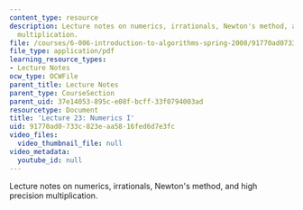 ```yaml
---
content_type: resource
description: Lecture notes on numerics, irrationals, Newton's method, and high precision
  multiplication.
file: /courses/6-006-introduction-to-algorithms-spring-2008/91770ad0733c823eaa5816fed6d7e3fc_lec23.pdf
file_type: application/pdf
learning_resource_types:
- Lecture Notes
ocw_type: OCWFile
parent_title: Lecture Notes
parent_type: CourseSection
parent_uid: 37e14053-895c-e08f-bcff-33f0794003ad
resourcetype: Document
title: 'Lecture 23: Numerics I'
uid: 91770ad0-733c-823e-aa58-16fed6d7e3fc
video_files:
  video_thumbnail_file: null
video_metadata:
  youtube_id: null
---
```

Lecture notes on numerics, irrationals, Newton's method, and high precision multiplication.

